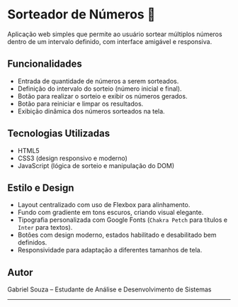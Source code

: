 # Sorteador de Números 🎲

Aplicação web simples que permite ao usuário sortear múltiplos números dentro de um intervalo definido, com interface amigável e responsiva.

## Funcionalidades

- Entrada de quantidade de números a serem sorteados.  
- Definição do intervalo do sorteio (número inicial e final).  
- Botão para realizar o sorteio e exibir os números gerados.  
- Botão para reiniciar e limpar os resultados.  
- Exibição dinâmica dos números sorteados na tela.  

## Tecnologias Utilizadas

- HTML5  
- CSS3 (design responsivo e moderno)  
- JavaScript (lógica de sorteio e manipulação do DOM)  

## Estilo e Design

- Layout centralizado com uso de Flexbox para alinhamento.  
- Fundo com gradiente em tons escuros, criando visual elegante.  
- Tipografia personalizada com Google Fonts (`Chakra Petch` para títulos e `Inter` para textos).  
- Botões com design moderno, estados habilitado e desabilitado bem definidos.  
- Responsividade para adaptação a diferentes tamanhos de tela.

## Autor

Gabriel Souza – Estudante de Análise e Desenvolvimento de Sistemas

---
